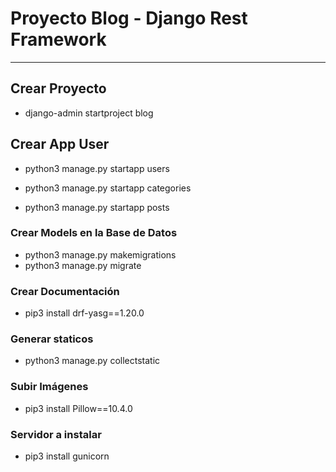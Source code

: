 # Proyecto Blog - Django Rest Framework

------------------------------------------------------------
## Crear Proyecto

* django-admin startproject blog

## Crear App User 

* python3 manage.py startapp users

* python3 manage.py startapp categories

* python3 manage.py startapp posts

### Crear Models en la Base de Datos
* python3 manage.py makemigrations
* python3 manage.py migrate

### Crear Documentación
* pip3 install drf-yasg==1.20.0

### Generar staticos
* python3 manage.py collectstatic

### Subir Imágenes
* pip3 install Pillow==10.4.0

### Servidor a instalar
* pip3 install gunicorn
